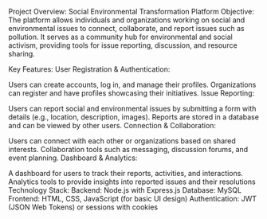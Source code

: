 Project Overview: Social Environmental Transformation Platform
Objective:
The platform allows individuals and organizations working on social and environmental issues to connect, collaborate, and report issues such as pollution. It serves as a community hub for environmental and social activism, providing tools for issue reporting, discussion, and resource sharing.

Key Features:
User Registration & Authentication:

Users can create accounts, log in, and manage their profiles.
Organizations can register and have profiles showcasing their initiatives.
Issue Reporting:

Users can report social and environmental issues by submitting a form with details (e.g., location, description, images).
Reports are stored in a database and can be viewed by other users.
Connection & Collaboration:

Users can connect with each other or organizations based on shared interests.
Collaboration tools such as messaging, discussion forums, and event planning.
Dashboard & Analytics:

A dashboard for users to track their reports, activities, and interactions.
Analytics tools to provide insights into reported issues and their resolutions
Technology Stack:
Backend: Node.js with Express.js
Database: MySQL
Frontend: HTML, CSS, JavaScript (for basic UI design)
Authentication: JWT (JSON Web Tokens) or sessions with cookies
